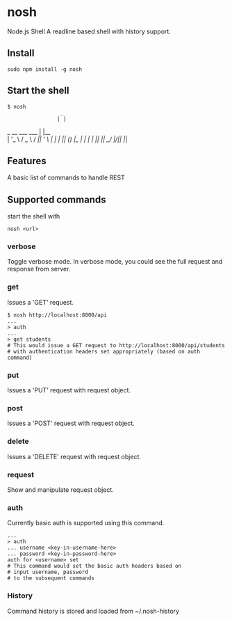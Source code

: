 # nosh
Node.js Shell
A readline based shell with history support. 

## Install

    sudo npm install -g nosh

## Start the shell

    $ nosh
                     _     
                    | |    
  _ __    ___   ___ | |__  
 | '_ \  / _ \ / __|| '_ \ 
 | | | || (_) |\__ \| | | |
 |_| |_| \___/ |___/|_| |_|
 

## Features
A basic list of commands to handle REST

## Supported commands

start the shell with 

    nosh <url>

### verbose
Toggle verbose mode. In verbose mode, you could see the full request and response from server.

### get
Issues a 'GET' request. 

    $ nosh http://localhost:8000/api
    ...
    > auth
    ...
    > get students
    # This would issue a GET request to http://localhost:8000/api/students
    # with authentication headers set appropriately (based on auth command)

### put
Issues a 'PUT' request with request object.

### post
Issues a 'POST' request with request object.

### delete
Issues a 'DELETE' request with request object.

### request
Show and manipulate request object. 

### auth
Currently basic auth is supported using this command.

    ...
    > auth
    ... username <key-in-username-here>
    ... password <key-in-password-here>
    auth for <username> set
    # This command would set the basic auth headers based on 
    # input username, password
    # to the subsequent commands

### History
Command history is stored and loaded from ~/.nosh-history
